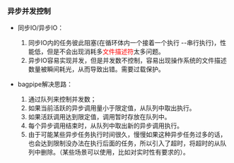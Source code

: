 ### 异步并发控制

* 同步IO/异步IO：
    1. 同步IO内的任务彼此阻塞(在循环体内一个接着一个执行 --串行执行)，性能低，但是不会出现消耗多<span style="color:red">文件描述符</span>太多问题。
    2. 异步IO容易实现并发，但是并发数不控制，容易出现操作系统的文件描述数量被瞬间耗光，从而导致出错。需要过载保护。

* bagpipe解决思路：
    1. 通过队列来控制并发数；
    2. 如果当前活跃的异步调用量小于限定值，从队列中取出执行。
    3. 如果活跃调用达到限定值，调用暂时存放在队列中。
    4. 每个异步调用结束时，从队列中取出新的异步调用执行。
    5. 由于可能某些异步任务执行时间很久，慢慢如果这种异步任务过多的话，也会达到限制没办法在执行后面的任务，所以引入了超时，将超时的从队列中删除。（某些场景可以使用，比如对实时性有要求的）。
   
